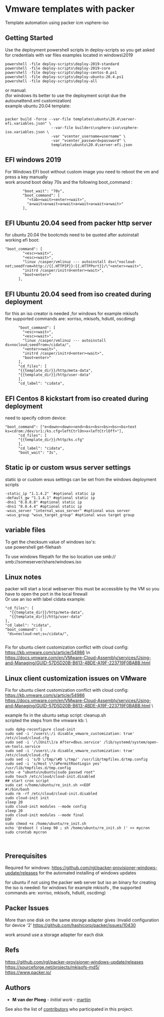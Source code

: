 # Vmware templates with packer

Template automation using packer icm vsphere-iso

## Getting Started

Use the deployment powershell scripts in deploy-scripts so you get asked for credentials 
with var files examples located in windows\2019
```
powershell -file deploy-scripts\deploy-2019-standard
powershell -file deploy-scripts\deploy-2019-core
powershell -file deploy-scripts\deploy-centos-8.ps1
powershell -file deploy-scripts\deploy-ubuntu-20.4.ps1
powershell -file deploy-scripts\deploy-all 
```

or manual:  \
(for windows its better to use the deployment script due the autounattend.xml customization) \
example ubuntu 20.04 template:
```

packer build -force --var-file templates\ubuntu\20.4\server-efi.variables.json" \
                     --var-file builders\vsphere-iso\vsphere-iso.variables.json \
                     -var "vcenter_username=username" \
                     -var "vcenter_password=password" \
                     templates\ubuntu\20.4\server-efi.json
```    

## EFI windows 2019
For Windows EFI boot without custom image you need to reboot the vm and press a key manually \
work around boot delay 70s and the following boot_command : 
```
        "boot_wait": "70s",
        "boot_command": [
          "<tab><wait><enter><wait>",
          "a<wait>a<wait>a<wait>a<wait>a<wait>a<wait>"
        ],
```
## EFI Ubuntu 20.04 seed from packer http server
for ubuntu 20.04 the bootcmds need to be quoted after autoinstall \
working efi boot:
```
"boot_command": [
        "<esc><wait>",
        "<esc><wait>",
        "linux /casper/vmlinuz --- autoinstall ds=\"nocloud-net;seedfrom=http://{{.HTTPIP}}:{{.HTTPPort}}/\"<enter><wait>",
        "initrd /casper/initrd<enter><wait>",
        "boot<enter>"
      ],
```
## EFI Ubuntu 20.04 seed from iso created during deployment

for this an iso creator is needed ,for windows for example mkisofs \
the supported commands are: xorriso, mkisofs, hdiutil, oscdimg)


```
      "boot_command": [
        "<esc><wait>",
        "<esc><wait>",
        "linux /casper/vmlinuz --- autoinstall ds=nocloud;seedfrom=/cidata/",
        "<enter><wait>",
        "initrd /casper/initrd<enter><wait>",
        "boot<enter>"
      ],
      "cd_files": [
      "{{template_dir}}/http/meta-data",
      "{{template_dir}}/http/user-data"
      ],
      "cd_label": "cidata",
```

## EFI Centos 8 kickstart from iso created during deployment

need to specify cdrom device:

```
"boot_command": ["e<down><down><end><bs><bs><bs><bs><bs>text ks=cdrom:/dev/sr1:/ks.cfg<leftCtrlOn>x<leftCtrlOff>"],
      "cd_files": [
      "{{template_dir}}/http/ks.cfg"
      ],
      "cd_label": "cidata",
      "boot_wait": "3s",
```      
## Static ip or custom wsus server settings
static ip or custom wsus settings can be set from the windows deployment scripts
```
-static_ip "1.1.4.2" `#optional static ip
-default_gw "1.1.4.1" #optional static ip
-dns1 "8.8.8.8" #optional static ip
-dns1 "8.8.4.4" #optional static ip
-wsus_server "internal_wsus_server" #optional wsus server
-wsus_group "wsus_target_group" #optional wsus target group

```

## variable files

To get the checksum value of windows iso's:\
use powershell get-filehash

To use windows filepath for the iso location use smb://
smb://someserver/share/windows.iso

## Linux notes

packer will start a local webserver this must be accessible by the VM  so you have to open the port in the local firewall
\
Or use an iso with label cidata
example:

```
"cd_files": [
  "{{template_dir}}/http/meta-data",
  "{{template_dir}}/http/user-data"
],
"cd_label": "cidata",
"boot_command": [
 "ds=nocloud-net;s=/cidata/",
 
```
Fix for ubuntu client customization conflict with cloud config:
https://kb.vmware.com/s/article/54986 \n
https://docs.vmware.com/en/VMware-Cloud-Assembly/services/Using-and-Managing/GUID-57D5D20B-B613-4BDE-A19F-223719F0BABB.html

## Linux client customization issues on VMware

Fix for ubuntu client customization conflict with cloud config: \
https://kb.vmware.com/s/article/54986 \
https://docs.vmware.com/en/VMware-Cloud-Assembly/services/Using-and-Managing/GUID-57D5D20B-B613-4BDE-A19F-223719F0BABB.html \

example fix in the ubuntu setup script: cleanup.sh \
scripted the steps from the vmware kb: \

```
sudo dpkg-reconfigure cloud-init
sudo sed -i '/users\:/i disable_vmware_customization: true' /etc/cloud/cloud.cfg
sudo sed -i '/\[Unit\]/a After=dbus.service' /lib/systemd/system/open-vm-tools.service
sudo sed -i '/users\:/a disable_vmware_customization: true' /etc/cloud/cloud.cfg
sudo sed -i 's/D \/tmp/\#D \/tmp/' /usr/lib/tmpfiles.d/tmp.config
sudo sed -i 's/Host \*/aPermitRootLogin yes' /usr/lib/tmpfiles.d/tmp.config
echo -e "ubuntu\nubuntu|sudo passwd root"
sudo touch /etc/cloud/cloud-init.disabled
## start cron script
sudo cat >/home/ubuntu/re_init.sh <<EOF
#!/bin/bash
sudo rm -rf /etc/cloud/cloud-init.disabled
sudo cloud-init init
sleep 20
sudo cloud-init modules --mode config
sleep 20
sudo cloud-init modules --mode final
EOF
sudo chmod +x /home/ubuntu/re_init.sh
echo '@reboot ( sleep 90 ; sh /home/ubuntu/re_init.sh )' >> mycron
sudo crontab mycron



```


## Prerequisites

Required for windows: https://github.com/rgl/packer-provisioner-windows-update/releases
for the automated installing of windows updates

for ubuntu if not using the packer web server but iso an binary for creating the iso is needed:
for windows for example mkisofs , the supported commands are: xorriso, mkisofs, hdiutil, oscdimg)

## Packer Issues
More than one disk on the same storage adapter gives :Invalid configuration for device '2'
https://github.com/hashicorp/packer/issues/10430

work around use a storage adapter for each disk
## Refs
https://github.com/rgl/packer-provisioner-windows-update/releases \
https://sourceforge.net/projects/mkisofs-md5/ \
https://www.packer.io/

## Authors

* **M van der Ploeg** - *Initial work* - [martijn](https://github.com/martijnxd)

See also the list of [contributors](https://github.com/martijnxd/vmware-templates/contributors) who participated in this project.
